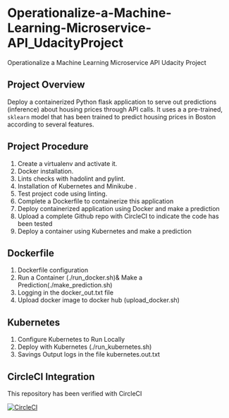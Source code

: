 # Operationalize-a-Machine-Learning-Microservice-API_UdacityProject
Operationalize a Machine Learning Microservice API Udacity Project

## Project Overview
Deploy a containerized Python flask application to serve out predictions (inference) about housing prices through API calls. It uses a a pre-trained, `sklearn` model that has been trained to predict housing prices in Boston according to several features. 

## Project Procedure

  1. Create a virtualenv and activate it.
  2. Docker installation.
  3. Lints checks with hadolint and pylint.
  4. Installation of Kubernetes and Minikube .
  5. Test project code using linting.
  6. Complete a Dockerfile to containerize this application
  7. Deploy containerized application using Docker and make a prediction
  8. Upload a complete Github repo with CircleCI to indicate the code has been tested
  9. Deploy a container using Kubernetes and make a prediction
  
## Dockerfile

 1. Dockerfile configuration 
 2. Run a Container (./run_docker.sh)& Make a Prediction(./make_prediction.sh)
 3. Logging in the docker_out.txt file
 4. Upload docker image to docker hub (upload_docker.sh)

## Kubernetes

 1. Configure Kubernetes to Run Locally 
 2. Deploy with Kubernetes (./run_kubernetes.sh)
 3. Savings Output logs in the file kubernetes.out.txt

## CircleCI Integration

This repository has been verified with CircleCI
  
  


[![CircleCI](https://circleci.com/gh/mohmagdy1016/Operationalize-a-Machine-Learning-Microservice-API_UdacityProject.svg?style=svg)](https://circleci.com/gh/mohmagdy1016/Operationalize-a-Machine-Learning-Microservice-API_UdacityProject)
